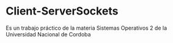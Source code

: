 # Client-ServerSockets
Es un trabajo práctico de la materia Sistemas Operativos 2 de la Universidad Nacional de Cordoba
